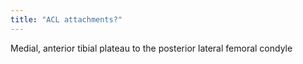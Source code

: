 ```yaml
---
title: "ACL attachments?"
---
```

Medial, anterior tibial plateau to the posterior lateral femoral condyle

